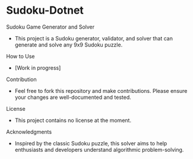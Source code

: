 # Sudoku-Dotnet

Sudoku Game Generator and Solver

* This project is a Sudoku generator, validator, and solver that can generate and solve any 9x9 Sudoku puzzle.

How to Use
* [Work in progress]

Contribution
* Feel free to fork this repository and make contributions. Please ensure your changes are well-documented and tested.

License
* This project contains no license at the moment.

Acknowledgments
* Inspired by the classic Sudoku puzzle, this solver aims to help enthusiasts and developers understand algorithmic problem-solving.
